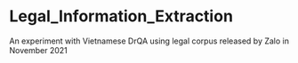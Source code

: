 # Legal_Information_Extraction
An experiment with Vietnamese DrQA using legal corpus released by Zalo in November 2021
